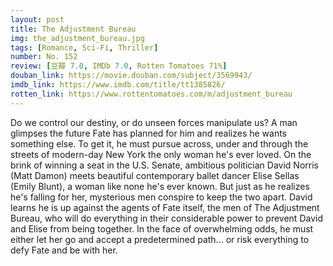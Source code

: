 ```yaml
---
layout: post 
title: The Adjustment Bureau
img: the_adjustment_bureau.jpg
tags: [Romance, Sci-Fi, Thriller]
number: No. 152
review: [豆瓣 7.0, IMDb 7.0, Rotten Tomatoes 71%]
douban_link: https://movie.douban.com/subject/3569943/
imdb_link: https://www.imdb.com/title/tt1385826/
rotten_link: https://www.rottentomatoes.com/m/adjustment_bureau
---
```


Do we control our destiny, or do unseen forces manipulate us? A man glimpses the future Fate has planned for him and realizes he wants something else. To get it, he must pursue across, under and through the streets of modern-day New York the only woman he's ever loved. On the brink of winning a seat in the U.S. Senate, ambitious politician David Norris (Matt Damon) meets beautiful contemporary ballet dancer Elise Sellas (Emily Blunt), a woman like none he's ever known. But just as he realizes he's falling for her, mysterious men conspire to keep the two apart. David learns he is up against the agents of Fate itself, the men of The Adjustment Bureau, who will do everything in their considerable power to prevent David and Elise from being together. In the face of overwhelming odds, he must either let her go and accept a predetermined path... or risk everything to defy Fate and be with her.
